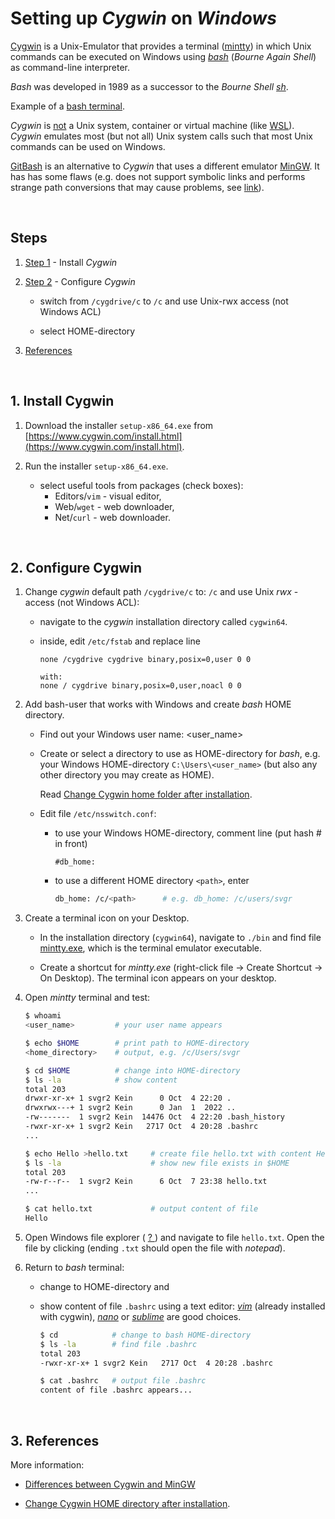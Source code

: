 # Setting up *Cygwin* on *Windows*

[Cygwin](https://www.cygwin.com) is a Unix-Emulator that provides a terminal
([mintty](https://mintty.en.lo4d.com/windows))
in which Unix commands can be executed on Windows using
[*bash*](https://en.wikipedia.org/wiki/Bash_(Unix_shell))
(*Bourne Again Shell*) as command-line interpreter.

*Bash* was developed in 1989 as a successor to the *Bourne Shell*
*[sh](https://en.wikipedia.org/wiki/Bourne_shell)*.

Example of a
[bash terminal](https://cdn.ttgtmedia.com/rms/onlineimages/REF_bash_command_line_3.jpg).

*Cygwin* is <span style="text-decoration:underline">not</span> a Unix system,
container or virtual machine (like
[WSL](https://learn.microsoft.com/en-us/windows/wsl/about)).
*Cygwin* emulates most (but not all) Unix system calls such that most Unix commands
can be used on Windows.

[GitBash](https://gitforwindows.org)
is an alternative to *Cygwin* that uses a different emulator
[MinGW](https://www.mingw-w64.org).
It has has some flaws (e.g. does not support symbolic links and performs strange
path conversions that may cause problems, see
[link](https://stackoverflow.com/questions/54258996/git-bash-string-parameter-with-at-start-is-being-expanded-to-a-file-path)).


&nbsp;
## Steps

1. [Step 1](#1-install-cygwin) - Install *Cygwin*

2. [Step 2](#2-configure-cygwin) - Configure *Cygwin*

    - switch from `/cygdrive/c` to `/c` and use Unix-rwx access (not Windows ACL)

    - select HOME-directory

3. [References](#3-references)


&nbsp;

## 1. Install Cygwin

1. Download the installer `setup-x86_64.exe` from
[https://www.cygwin.com/install.html](https://www.cygwin.com/install.html).


1. Run the installer `setup-x86_64.exe`.

    - select useful tools from packages (check boxes):
        - Editors/`vim` - visual editor,
        - Web/`wget` - web downloader,
        - Net/`curl` - web downloader.


&nbsp;

## 2. Configure Cygwin

1. Change *cygwin* default path `/cygdrive/c` to: `/c` and use Unix *rwx* - access
    (not Windows ACL):

    - navigate to the *cygwin* installation directory called `cygwin64`.

    - inside, edit `/etc/fstab` and replace line
        ```
        none /cygdrive cygdrive binary,posix=0,user 0 0

        with:
        none / cygdrive binary,posix=0,user,noacl 0 0
        ```


1. Add bash-user that works with Windows and create *bash* HOME directory.

    - Find out your Windows user name: <user_name>

    - Create or select a directory to use as HOME-directory for
      *bash*, e.g. your Windows HOME-directory `C:\Users\<user_name>`
      (but also any other directory you may create as HOME).

      Read
      [Change Cygwin home folder after installation](https://stackoverflow.com/questions/1494658/how-can-i-change-my-cygwin-home-folder-after-installation).

    - Edit file `/etc/nsswitch.conf`:
        - to use your Windows HOME-directory, comment line (put hash # in front)
            ```
            #db_home:
            ```
        - to use a different HOME directory `<path>`, enter
            ```sh
            db_home: /c/<path>      # e.g. db_home: /c/users/svgr
            ```


1. Create a terminal icon on your Desktop.

    - In the installation directory (`cygwin64`), navigate to `./bin`
        and find file
        [mintty.exe](https://en.wikipedia.org/wiki/Mintty),
        which is the terminal emulator executable.

    - Create a shortcut for *mintty.exe*
        (right-click file -> Create Shortcut -> On Desktop).
        The terminal icon appears on your desktop.


1. Open *mintty* terminal and test:

    ```sh
    $ whoami
    <user_name>         # your user name appears

    $ echo $HOME        # print path to HOME-directory
    <home_directory>    # output, e.g. /c/Users/svgr

    $ cd $HOME          # change into HOME-directory
    $ ls -la            # show content
    total 203
    drwxr-xr-x+ 1 svgr2 Kein      0 Oct  4 22:20 .
    drwxrwx---+ 1 svgr2 Kein      0 Jan  1  2022 ..
    -rw-------  1 svgr2 Kein  14476 Oct  4 22:20 .bash_history
    -rwxr-xr-x+ 1 svgr2 Kein   2717 Oct  4 20:28 .bashrc
    ...

    $ echo Hello >hello.txt     # create file hello.txt with content Hello
    $ ls -la                    # show new file exists in $HOME
    total 203
    -rw-r--r--  1 svgr2 Kein      6 Oct  7 23:38 hello.txt
    ...

    $ cat hello.txt             # output content of file
    Hello
    ```


1. Open Windows file explorer (
    [ ? ](https://geekflare.com/wp-content/uploads/2021/06/14-alternative-file-managers-to-replace-windows-10-file-explorer.jpg)
    ) and navigate to file `hello.txt`.
    Open the file by clicking (ending `.txt` should open the file with *notepad*).


1. Return to *bash* terminal:
    - change to HOME-directory and
    - show content of file `.bashrc` using a text editor:
        *[vim](https://www.vim.org)* (already installed with cygwin),
        *[nano](https://www.nano-editor.org)* or
        *[sublime](https://www.sublimetext.com)*
        are good choices.

        ```sh
        $ cd            # change to bash HOME-directory
        $ ls -la        # find file .bashrc
        total 203
        -rwxr-xr-x+ 1 svgr2 Kein   2717 Oct  4 20:28 .bashrc

        $ cat .bashrc   # output file .bashrc
        content of file .bashrc appears...
        ```


&nbsp;

## 3. References

More information:

- [Differences between Cygwin and MinGW](https://stackoverflow.com/questions/771756/what-is-the-difference-between-cygwin-and-mingw)

- [Change Cygwin HOME directory after installation](https://stackoverflow.com/questions/1494658/how-can-i-change-my-cygwin-home-folder-after-installation).
